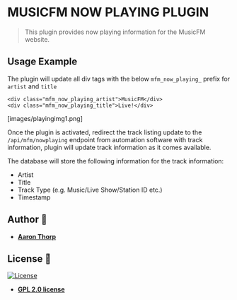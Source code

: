 # MUSICFM NOW PLAYING PLUGIN

> This plugin provides now playing information for the MusicFM website.


## Usage Example

The plugin will update all div tags with the below `mfm_now_playing_` prefix for `artist` and `title`

```
<div class="mfm_now_playing_artist">MusicFM</div>
<div class="mfm_now_playing_title">Live!</div>
```

[images/playingimg1.png]

Once the plugin is activated, redirect the track listing update to the `/api/mfm/nowplaying` endpoint from automation software with track information, plugin will update track information as it comes available.

The database will store the following information for the track information:
 - Artist
 - Title
 - Track Type (e.g. Music/Live Show/Station ID etc.)
 - Timestamp

## Author :pencil:

* **[Aaron Thorp](https://aaronthorp.com)**

## License :page_facing_up:

[![License](http://img.shields.io/:license-gpl2-blue.svg?style=flat-square)](https://www.gnu.org/licenses/gpl-2.0.html)

- **[GPL 2.0 license](https://www.gnu.org/licenses/gpl-2.0.html)**
